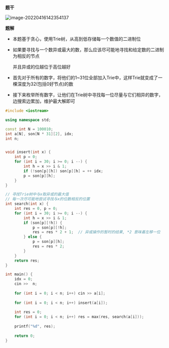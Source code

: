**题干**

![image-20220416142354137](https://cdn.jsdelivr.net/gh/liver0377/images@main/img/image-20220416142354137.png)

**题解**

- 本题基于贪心，使用Trie树，从高到低存储每一个数值的二进制位

- 如果要寻找与一个数异或最大的数，那么应该尽可能地寻找和给定数的二进制为相反的节点

  并且异或的位越位于高位越好

- 首先对于所有的数字，将他们的1~31位全部加入Trie中，这样Trie就变成了一棵深度为32(包括0好节点)的数

- 接下来枚举所有数字，让他们在Trie树中寻找每一位尽量与它们相异的数字，边搜索边累加，维护最大解即可



```cpp
#include <iostream>

using namespace std;

const int N = 100010;
int a[N], son[N * 31][2], idx;
int n;


void insert(int x) {
    int p = 0;
    for (int i = 30; i >= 0; i --) {
        int h = x >> i & 1;
        if (!son[p][h]) son[p][h] = ++ idx;
        p = son[p][h];
    }
}

// 寻找Trie树中与x取异或的最大值
// 每一次尽可能地尝试寻找与x的位数相反的位置
int search(int x) {
    int res = 0, p = 0;
    for (int i = 30; i >= 0; i --) {
        int h = x >> i & 1;
        if (son[p][!h]) {
            p = son[p][!h];
            res = res * 2 + 1;  // 异或操作的暂时的结果, *2 意味着左移一位
        } else {
            p = son[p][h];
            res = res * 2;
        }
    }
    return res;
}

int main() {
    idx = 0;
    cin >>  n;
    
    for (int i = 0; i < n; i++) cin >> a[i];
    
    for (int i = 0; i < n; i++) insert(a[i]);
    
    int res = 0;
    for (int i = 0; i < n; i++) res = max(res, search(a[i]));
    
    printf("%d", res);
    
    return 0;
}
```

